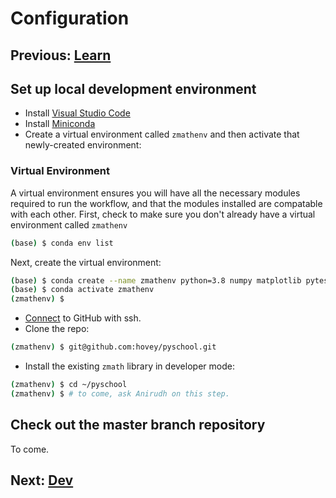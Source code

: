 # Configuration

## Previous: [Learn](learn.md)

## Set up local development environment

* Install [Visual Studio Code](https://code.visualstudio.com/)
* Install [Miniconda](https://docs.conda.io/en/latest/miniconda.html)
* Create a virtual environment called `zmathenv` and then activate that newly-created environment:

### Virtual Environment

A virtual environment ensures you will have all the necessary modules required to run the workflow, and that
the modules installed are compatable with each other.  First, check to make sure you don't already have a
virtual environment called `zmathenv` 

```bash
(base) $ conda env list
```

Next, create the virtual environment:

```bash 
(base) $ conda create --name zmathenv python=3.8 numpy matplotlib pytest pytest-cov flake8 black pylint
(base) $ conda activate zmathenv
(zmathenv) $
```

* [Connect](https://docs.github.com/en/free-pro-team@latest/github/authenticating-to-github/connecting-to-github-with-ssh) to GitHub with ssh.
* Clone the repo:

```bash
(zmathenv) $ git@github.com:hovey/pyschool.git
```

* Install the existing `zmath` library in developer mode:

```bash
(zmathenv) $ cd ~/pyschool
(zmathenv) $ # to come, ask Anirudh on this step.
```

## Check out the master branch repository

To come.

## Next: [Dev](dev.md)

